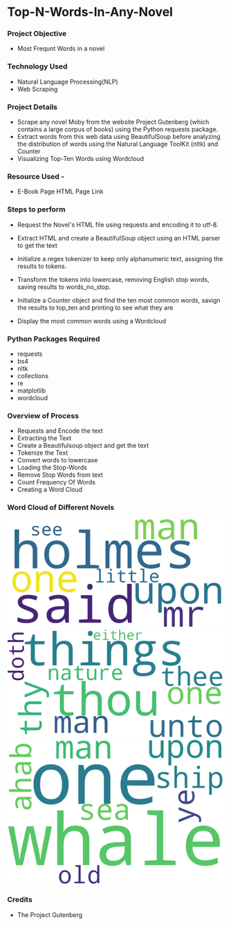 # Top-N-Words-In-Any-Novel

### Project Objective 
* Most Frequnt Words in a novel

### Technology Used 

* Natural Language Processing(NLP)
* Web Scraping
  
### Project Details 
* Scrape any novel Moby from the website Project Gutenberg (which contains a large corpus of books) using the Python requests package.
* Extract words from this web data using BeautifulSoup before analyzing the distribution of words using the Natural Language ToolKit (nltk) and Counter
* Visualizing Top-Ten Words using Wordcloud

### Resource Used -

- E-Book Page HTML Page Link


### Steps to perform

- Request the Novel's HTML file using requests and encoding it to utf-8.

- Extract HTML and create a BeautifulSoup object using an HTML parser to get the text

- Initialize a regex tokenizer to keep only alphanumeric text, assigning the results to tokens.

- Transform the tokens into lowercase, removing English stop words, saving results to words_no_stop.

- Initialize a Counter object and find the ten most common words, savign the results to top_ten and printing to see what they are

- Display the most common words using a Wordcloud

### Python Packages Required 

- requests
- bs4
- nltk
- collections
-  re
- matplotlib
- wordcloud

### Overview of Process 
- Requests and Encode the text
- Extracting the Text
- Create a Beautifulsoup object and get the text
- Tokenize the Text
- Convert words to lowercase
- Loading the Stop-Words
- Remove Stop Words from text
- Count Frequency Of Words
- Creating a Word Cloud



### Word Cloud of Different Novels 

<img src="/img/Top-10-words in The Adventures of Sherlock Holmes.png"/>

<img src="/img/Top-10-words in Meditations By Marcus Aurelius.png"/>

<img src="/img/Top-10-words-Moby-Dick.png"/>



### Credits 
- The Project Gutenberg





